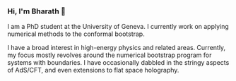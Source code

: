 ### Hi, I'm Bharath 👋

I am a PhD student at the University of Geneva. I currently work on applying numerical methods to the conformal bootstrap. 

I have a broad interest in high-energy physics and related areas. Currently, my focus mostly revolves around the numerical bootstrap program for systems with boundaries. I have occasionally dabbled in the stringy aspects of AdS/CFT, and even extensions to flat space holography.

<!--
**bharathr98/bharathr98** is a ✨ _special_ ✨ repository because its `README.md` (this file) appears on your GitHub profile.

Here are some ideas to get you started:

- 🔭 I’m currently working on ...
- 🌱 I’m currently learning ...
- 👯 I’m looking to collaborate on ...
- 🤔 I’m looking for help with ...
- 💬 Ask me about ...
- 📫 How to reach me: ...
- 😄 Pronouns: ...
- ⚡ Fun fact: ...
-->

